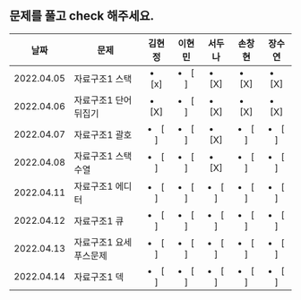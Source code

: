## 문제를 풀고 check 해주세요.

<!--
  <details>
  <summary>문제 풀이 체크</summary>
  <div markdown="1"> 
 <div>
  </details>   
 -->
  
|날짜|문제|김현정|이현민|서두나|손창현|장수연|
|----|----|:----:|:----:|:----:|:----:|:----:|    
| 2022.04.05 | 자료구조1 스택 | <li> [x] </li>| <li> [ ] </li> |<li> [X] </li> |<li> [X] </li>| <li> [X] </li> |
| 2022.04.06  |  자료구조1 단어 뒤집기 | <li> [X] </li>| <li> [ ] </li> |<li> [X] </li> |<li> [X] </li>| <li> [X] </li> |
| 2022.04.07  |  자료구조1 괄호  | <li> [ ] </li>| <li> [ ] </li> |<li> [X] </li> |<li> [ ] </li>| <li> [ ] </li> |
| 2022.04.08  |  자료구조1 스택 수열  | <li> [ ] </li>| <li> [ ] </li> |<li> [X] </li> |<li> [ ] </li>| <li> [ ] </li> |
| 2022.04.11 |  자료구조1 에디터  | <li> [ ] </li>| <li> [ ] </li> |<li> [ ] </li> |<li> [ ] </li>| <li> [ ] </li> |
| 2022.04.12 |  자료구조1 큐  | <li> [ ] </li>| <li> [ ] </li> |<li> [ ] </li> |<li> [ ] </li>| <li> [ ] </li> |
| 2022.04.13 |  자료구조1 요세푸스문제  | <li> [ ] </li>| <li> [ ] </li> |<li> [ ] </li> |<li> [ ] </li>| <li> [ ] </li> |
| 2022.04.14 |  자료구조1 덱  | <li> [ ] </li>| <li> [ ] </li> |<li> [ ] </li> |<li> [ ] </li>| <li> [ ] </li> |

